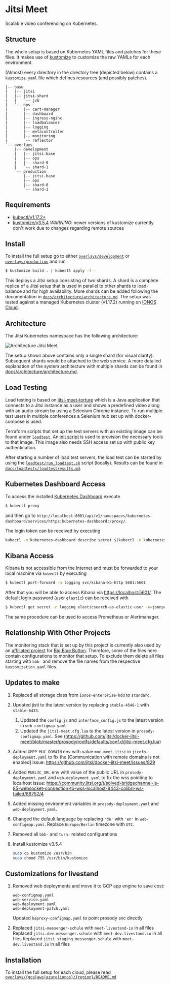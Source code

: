 # Jitsi Meet

Scalable video conferencing on Kubernetes.

## Structure

The whole setup is based on Kubernetes YAML files and patches for these files.
It makes use of [kustomize](https://github.com/kubernetes-sigs/kustomize) to customize the raw YAMLs for each environment.

(Almost) every directory in the directory tree (depicted below) contains a `kustomize.yaml` file which defines resources (and possibly patches).

```
|-- base
|   |-- jitsi
|   |-- jitsi-shard
|   |   `-- jvb
|   `-- ops
|       |-- cert-manager
|       |-- dashboard
|       |-- ingress-nginx
|       |-- loadbalancer
|       |-- logging
|       |-- metacontroller
|       |-- monitoring
|       `-- reflector
`-- overlays
    |-- development
    |   |-- jitsi-base
    |   |-- ops
    |   |-- shard-0
    |   `-- shard-1
    `-- production
        |-- jitsi-base
        |-- ops
        |-- shard-0
        `-- shard-1
```

## Requirements

- [kubectl/v1.17.2+](https://kubernetes.io/docs/tasks/tools/install-kubectl/)
- [kustomize/v3.5.4](https://github.com/kubernetes-sigs/kustomize/releases/tag/kustomize%2Fv3.5.4)
  _WARNING_: newer versions of kustomize currently don't work due to changes regarding remote sources

## Install

To install the full setup go to either [`overlays/development`](overlays/development) or
[`overlays/production`](overlays/production) and run

```bash
$ kustomize build . | kubectl apply -f -
```
This deploys a Jitsi setup consisting of two shards. A shard is a complete replica of a Jitsi setup that is used in
parallel to other shards to load-balance and for high availability. More shards can be added following the documentation
in [`docs/architecture/architecture.md`](docs/architecture/architecture.md). The setup was tested against a managed
Kubernetes cluster (v1.17.2) running on [IONOS Cloud](https://dcd.ionos.com/).

## Architecture

The Jitsi Kubernetes namespace has the following architecture:

![Architecture Jitsi Meet](docs/architecture/build/jitsi_meet_one_shard.png)

The setup shown above contains only a single shard (for visual clarity). Subsequent shards would be attached to the web
service. A more detailed explanation of the system architecture with multiple shards can be found in [docs/architecture/architecture.md](docs/architecture/architecture.md).

## Load Testing

Load testing is based on [jitsi-meet-torture](https://github.com/jitsi/jitsi-meet-torture) which is a Java application
that connects to a Jitsi instance as a user and shows a predefined video along with an audio stream by using a Selenium
Chrome instance. To run multiple test users in multiple conferences a Selenium hub set up with docker-compose is used.

Terraform scripts that set up the test servers with an existing image can be found under [`loadtest`](loadtest).
An [init script](loadtest/init.sh) is used to provision the necessary tools to that image. This image also needs SSH
access set up with public key authentication.

After starting a number of load test servers, the load test can be started by using the [`loadtest/run_loadtest.sh`](loadtest/run_loadtest.sh)
script (locally). Results can be found in [`docs/loadtests/loadtestresults.md`](docs/loadtests/loadtestresults.md).

## Kubernetes Dashboard Access

To access the installed [Kubernetes Dashboard](https://github.com/kubernetes/dashboard) execute
```bash
$ kubectl proxy
```
and then go to `http://localhost:8001/api/v1/namespaces/kubernetes-dashboard/services/https:kubernetes-dashboard:/proxy/`.

The login token can be received by executing
```bash
kubectl -n kubernetes-dashboard describe secret $(kubectl -n kubernetes-dashboard get secret | grep admin-user | awk '{print $1}')
```

## Kibana Access

Kibana is not accessible from the Internet and must be forwarded to your local machine via `kubectl` by executing
```bash
$ kubectl port-forward -n logging svc/kibana-kb-http 5601:5601
```
After that you will be able to access Kibana via [https://localhost:5601/](https://localhost:5601/).
The default login password (user `elastic`) can be received with
```bash
$ kubectl get secret -n logging elasticsearch-es-elastic-user -o=jsonpath='{.data.elastic}' | base64 --decode; echo
```

The same procedure can be used to access Prometheus or Alertmanager.

## Relationship With Other Projects

The monitoring stack that is set up by this project is currently also used by an [affiliated project](https://github.com/schul-cloud/bbb-deployment)
for [Big Blue Button](https://bigbluebutton.org/). Therefore, some of the files here contain configurations to monitor
that setup. To exclude them delete all files starting with `bbb-` and remove the file names from the respective
`kustomization.yaml` files.

## Updates to make

1. Replaced all storage class from `ionos-enterprise-hdd` to `standard`.

2. Updated jisti to the latest version by replacing `stable-4548-1` with `stable-6433`.

   1. Updated the `config.js` and `interface_config.js` to the latest version in `web-configmap.yaml`
   2. Updated the `jitsi-meet.cfg.lua` to the latest version in `prosody-configmap.yaml`. See (<https://github.com/jitsi/docker-jitsi-meet/blob/master/prosody/rootfs/defaults/conf.d/jitsi-meet.cfg.lua>)

3. Added `XMPP_MUC_DOMAIN` env with value `muc.meet.jitsi` in `jicofo-deployment.yaml` to fix the [Communication with remote domains is not enabled] issue: <https://github.com/jitsi/docker-jitsi-meet/issues/929>

4. Added `PUBLIC_URL` env with value of the public URL in `prosody-deployment.yaml` and `web-deployment.yaml` to fix the wss pointing to localhost issue: <https://community.jitsi.org/t/solved-bridgechannel-js-85-websocket-connection-to-wss-localhost-8443-colibri-ws-failed/86752/4>

5. Added missing environment variables in `prosody-deployment.yaml` and `web-deployment.yaml`.

6. Changed the default language by replacing `'de'` with `'en'` in `web-configmap.yaml`. Replace `Europe/Berlin` timezone with `UTC`.

7. Removed all `bbb-` and `turn-` related configurations

8. Install kustomize v3.5.4

    ```bash
    sudo cp kustomize /usr/bin
    sudo chmod 755 /usr/bin/kustomize
    ```

## Customizations for livestand

1. Removed web deployments and move it to GCP app engine to save cost:

   ```text
   web-configmap.yaml
   web-service.yaml
   web-deployment.yaml
   web-deployment-patch.yaml
   ```

   Updated `haproxy-configmap.yaml` to point prosody svc directly

2. Replaced `jitsi-messenger-schule` with `meet-livestand-io` in all files
   Replaced `jitsi.dev.messenger.schule` with `meet-dev.livestand.io` in all files
   Replaced `jitsi.staging.messenger.schule` with `meet-dev.livestand.io` in all files

## Installation

To install the full setup for each cloud, please read [`overlays/{gcp|aws|azure|ionos}/{region}/README.md`](overlays/{gcp|aws|azure|ionos}/{region}/README.md)
